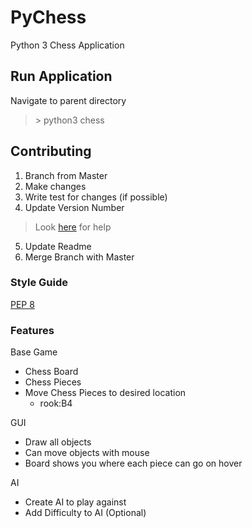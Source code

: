 # PyChess
Python 3 Chess Application

## Run Application
Navigate to parent directory
> \> python3 chess

## Contributing
1. Branch from Master
2. Make changes
3. Write test for changes (if possible)
4. Update Version Number
> Look [here](http://semver.org/) for help
5. Update Readme
6. Merge Branch with Master

### Style Guide
[PEP 8](https://www.python.org/dev/peps/pep-0008/)<br/>

### Features
Base Game
* Chess Board
* Chess Pieces
* Move Chess Pieces to desired location
  * rook:B4
  
GUI
* Draw all objects
* Can move objects with mouse
* Board shows you where each piece can go on hover

AI
* Create AI to play against
* Add Difficulty to AI (Optional)
